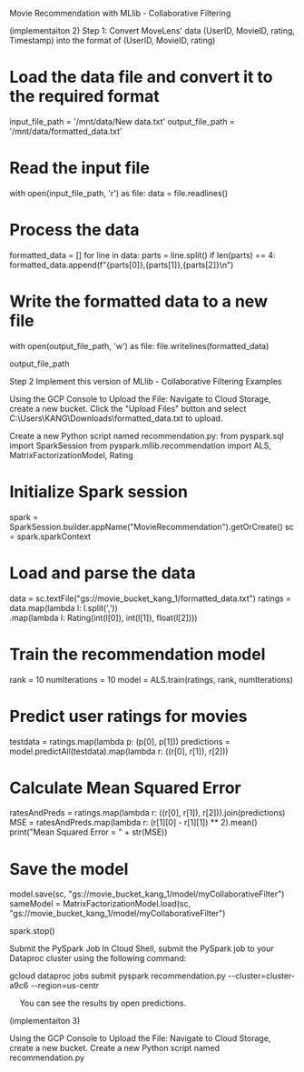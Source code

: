 Movie Recommendation with MLlib - Collaborative Filtering

(implementaiton 2)
Step 1: Convert MoveLens' data (UserID, MovieID, rating, Timestamp) into the format of (UserID, MovieID, rating)

# Load the data file and convert it to the required format

input_file_path = '/mnt/data/New data.txt'
output_file_path = '/mnt/data/formatted_data.txt'

# Read the input file
with open(input_file_path, 'r') as file:
    data = file.readlines()

# Process the data
formatted_data = []
for line in data:
    parts = line.split()
    if len(parts) == 4:
        formatted_data.append(f"{parts[0]},{parts[1]},{parts[2]}\n")

# Write the formatted data to a new file
with open(output_file_path, 'w') as file:
    file.writelines(formatted_data)

output_file_path

Step 2 Implement this version of MLlib - Collaborative Filtering Examples

Using the GCP Console to Upload the File:
Navigate to Cloud Storage, create a new bucket.
Click the "Upload Files" button and select C:\Users\KANG\Downloads\formatted_data.txt to upload.

 
Create a new Python script named recommendation.py:
from pyspark.sql import SparkSession
from pyspark.mllib.recommendation import ALS, MatrixFactorizationModel, Rating

# Initialize Spark session
spark = SparkSession.builder.appName("MovieRecommendation").getOrCreate()
sc = spark.sparkContext

# Load and parse the data
data = sc.textFile("gs://movie_bucket_kang_1/formatted_data.txt")
ratings = data.map(lambda l: l.split(','))\
              .map(lambda l: Rating(int(l[0]), int(l[1]), float(l[2])))

# Train the recommendation model
rank = 10
numIterations = 10
model = ALS.train(ratings, rank, numIterations)

# Predict user ratings for movies
testdata = ratings.map(lambda p: (p[0], p[1]))
predictions = model.predictAll(testdata).map(lambda r: ((r[0], r[1]), r[2]))

# Calculate Mean Squared Error
ratesAndPreds = ratings.map(lambda r: ((r[0], r[1]), r[2])).join(predictions)
MSE = ratesAndPreds.map(lambda r: (r[1][0] - r[1][1]) ** 2).mean()
print("Mean Squared Error = " + str(MSE))

# Save the model
model.save(sc, "gs://movie_bucket_kang_1/model/myCollaborativeFilter")
sameModel = MatrixFactorizationModel.load(sc, "gs://movie_bucket_kang_1/model/myCollaborativeFilter")

spark.stop()
 
Submit the PySpark Job
In Cloud Shell, submit the PySpark job to your Dataproc cluster using the following command:

gcloud dataproc jobs submit pyspark recommendation.py --cluster=cluster-a9c6 --region=us-centr
 
 
You can see the results by open predictions.

(implementaiton 3)

Using the GCP Console to Upload the File:
Navigate to Cloud Storage, create a new bucket.
Create a new Python script named recommendation.py

 

